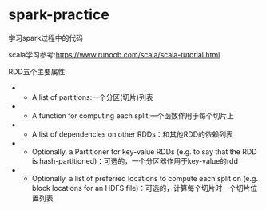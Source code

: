 # spark-practice
学习spark过程中的代码

scala学习参考:https://www.runoob.com/scala/scala-tutorial.html

RDD五个主要属性:

*  - A list of partitions:一个分区(切片)列表
*  - A function for computing each split:一个函数作用于每个切片上
*  - A list of dependencies on other RDDs：和其他RDD的依赖列表
*  - Optionally, a Partitioner for key-value RDDs (e.g. to say that the RDD is hash-partitioned)：可选的，一个分区器作用于key-value的rdd
*  - Optionally, a list of preferred locations to compute each split on (e.g. block locations for
    an HDFS file)：可选的，计算每个切片时一个切片位置列表
     
